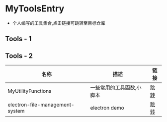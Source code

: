 # MyToolsEntry
- 个人编写的工具集合,点击链接可跳转至目标仓库

## Tools - 1


## Tools - 2
| 名称                            | 描述                      | 链接                                                                       |
| ------------------------------- | ------------------------- | -------------------------------------------------------------------------- |
| MyUtilityFunctions              | 一些常用的工具函数,小脚本 | [跳转](https://github.com/soitwater/MyUtilityFunctions)                    |
| electron-file-management-system | electron demo             | [跳转](https://github.com/soitwaterswheel/electron-file-management-system) |
